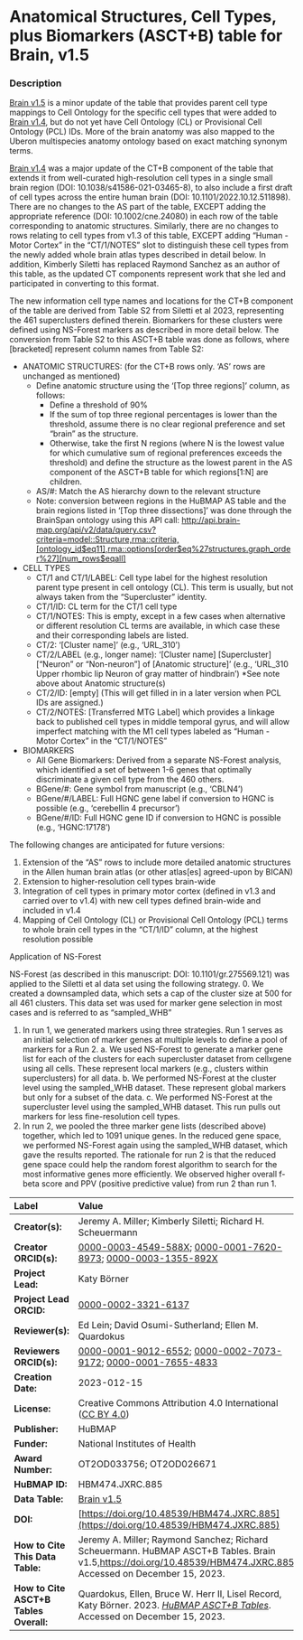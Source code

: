 # Anatomical Structures, Cell Types, plus Biomarkers (ASCT+B) table for Brain, v1.5

### Description
[Brain v1.5](https://cdn.humanatlas.io/hra-releases/v2.0/asct-b/asct-b-allen-brain.csv) is a minor update of the table that provides parent cell type mappings to Cell Ontology for the specific cell types that were added to [Brain v1.4](https://cdn.humanatlas.io/hra-releases/v1.4/asct-b/asct-b-allen-brain.csv), but do not yet have Cell Ontology (CL) or Provisional Cell Ontology (PCL) IDs. More of the brain anatomy was also mapped to the Uberon multispecies anatomy ontology based on exact matching synonym terms.

[Brain v1.4](https://cdn.humanatlas.io/hra-releases/v1.4/asct-b/asct-b-allen-brain.csv) was a major update of the CT+B component of the table that extends it from well-curated high-resolution cell types in a single small brain region (DOI: 10.1038/s41586-021-03465-8), to also include a first draft of cell types across the entire human brain (DOI: 10.1101/2022.10.12.511898).  There are no changes to the AS part of the table, EXCEPT adding the appropriate reference (DOI: 10.1002/cne.24080) in each row of the table corresponding to anatomic structures.  Similarly, there are no changes to rows relating to cell types from v1.3 of this table, EXCEPT adding “Human - Motor Cortex” in the “CT/1/NOTES” slot to distinguish these cell types from the newly added whole brain atlas types described in detail below. In addition, Kimberly Siletti has replaced Raymond Sanchez as an author of this table, as the updated CT components represent work that she led and participated in converting to this format.

The new information cell type names and locations for the CT+B component of the table are derived from Table S2 from Siletti et al 2023, representing the 461 superclusters defined therein. Biomarkers for these clusters were defined using NS-Forest markers as described in more detail below. The conversion from Table S2 to this ASCT+B table was done as follows, where [bracketed] represent column names from Table S2: 
* ANATOMIC STRUCTURES: (for the CT+B rows only.  ‘AS’ rows are unchanged as mentioned)
  * Define anatomic structure using the ‘[Top three regions]’ column, as follows:
    *	Define a threshold of 90%
    *	If the sum of top three regional percentages is lower than the threshold, assume there is no clear regional preference and set “brain” as the structure.
    * Otherwise, take the first N regions (where N is the lowest value for which cumulative sum of regional preferences exceeds the threshold) and define the structure as the lowest parent in the AS component of the ASCT+B table for which regions[1:N] are children.
  *	AS/#: Match the AS hierarchy down to the relevant structure 
  *	Note: conversion between regions in the HuBMAP AS table and the brain regions listed in ‘[Top three dissections]’ was done through the BrainSpan ontology using this API call: http://api.brain-map.org/api/v2/data/query.csv?criteria=model::Structure,rma::criteria,[ontology_id$eq11],rma::options[order$eq%27structures.graph_order%27][num_rows$eqall]
* CELL TYPES
  *	CT/1 and CT/1/LABEL: Cell type label for the highest resolution parent type present in cell ontology (CL). This term is usually, but not always taken from the “Supercluster” identity.
  *	CT/1/ID: CL term for the CT/1 cell type
  *	CT/1/NOTES: This is empty, except in a few cases when alternative or different resolution CL terms are available, in which case these and their corresponding labels are listed.
  *	CT/2: ‘[Cluster name]’ (e.g., ‘URL_310’)
  *	CT/2/LABEL (e.g., longer name): ‘[Cluster name] [Supercluster] [“Neuron” or “Non-neuron”] of [Anatomic structure]’  (e.g., ‘URL_310 Upper rhombic lip Neuron of gray matter of hindbrain’) *See note above about Anatomic structure(s)
  *	CT/2/ID: [empty] (This will get filled in in a later version when PCL IDs are assigned.)
  *	CT/2/NOTES: [Transferred MTG Label] which provides a linkage back to published cell types in middle temporal gyrus, and will allow imperfect matching with the M1 cell types labeled as “Human - Motor Cortex” in the “CT/1/NOTES”
* BIOMARKERS
  *	All Gene Biomarkers: Derived from a separate NS-Forest analysis, which identified a set of between 1-6 genes that optimally discriminate a given cell type from the 460 others.
  *	BGene/#: Gene symbol from manuscript (e.g., ‘CBLN4’)
  *	BGene/#/LABEL: Full HGNC gene label if conversion to HGNC is possible (e.g., ‘cerebellin 4 precursor’)
  *	BGene/#/ID: Full HGNC gene ID if conversion to HGNC is possible (e.g., ‘HGNC:17178’)

The following changes are anticipated for future versions:
1.	Extension of the “AS” rows to include more detailed anatomic structures in the Allen human brain atlas (or other atlas[es] agreed-upon by BICAN)
2.	Extension to higher-resolution cell types brain-wide
3.	Integration of cell types in primary motor cortex (defined in v1.3 and carried over to v1.4) with new cell types defined brain-wide and included in v1.4 
4.	Mapping of Cell Ontology (CL) or Provisional Cell Ontology (PCL) terms to whole brain cell types in the “CT/1/ID” column, at the highest resolution possible


Application of NS-Forest 

NS-Forest (as described in this manuscript: DOI: 10.1101/gr.275569.121) was applied to the Siletti et al data set using the following strategy. 
0.	We created a downsampled data, which sets a cap of the cluster size at 500 for all 461 clusters. This data set was used for marker gene selection in most cases and is referred to as “sampled_WHB”
1.	In run 1, we generated markers using three strategies. Run 1 serves as an initial selection of marker genes at multiple levels to define a pool of markers for a Run 2.
a.	We used NS-Forest to generate a marker gene list for each of the clusters for each supercluster dataset from cellxgene using all cells. These represent local markers (e.g., clusters within superclusters) for all data.
b.	We performed NS-Forest at the cluster level using the sampled_WHB dataset. These represent global markers but only for a subset of the data.
c.	We performed NS-Forest at the supercluster level using the sampled_WHB dataset. This run pulls out markers for less fine-resolution cell types.
2.	In run 2, we pooled the three marker gene lists (described above) together, which led to 1091 unique genes. In the reduced gene space, we performed NS-Forest again using the sampled_WHB dataset, which gave the results reported. The rationale for run 2 is that the reduced gene space could help the random forest algorithm to search for the most informative genes more efficiently. We observed higher overall f-beta score and PPV (positive predictive value) from run 2 than run 1.

| Label | Value |
| :------------- |:-------------|
| **Creator(s):** | Jeremy A. Miller; Kimberly Siletti; Richard H. Scheuermann |
| **Creator ORCID(s):** | [0000-0003-4549-588X](https://orcid.org/0000-0003-4549-588X); [0000-0001-7620-8973](https://orcid.org/0000-0001-7620-8973); [0000-0003-1355-892X](https://orcid.org/0000-0003-1355-892X)|
| **Project Lead:** | Katy B&ouml;rner |
| **Project Lead ORCID:** | [0000-0002-3321-6137](https://orcid.org/0000-0002-3321-6137) |
| **Reviewer(s):** | Ed Lein; David Osumi-Sutherland; Ellen M. Quardokus 
| **Reviewers ORCID(s):** |[0000-0001-9012-6552](https://orcid.org/0000-0001-9012-6552); [0000-0002-7073-9172](https://orcid.org/0000-0002-7073-9172); [0000-0001-7655-4833](https://orcid.org/0000-0001-7655-4833)|
| **Creation Date:** | 2023-012-15 |
| **License:** | Creative Commons Attribution 4.0 International ([CC BY 4.0](https://creativecommons.org/licenses/by/4.0/)) |
| **Publisher:** | HuBMAP |
| **Funder:** | National Institutes of Health |
| **Award Number:** | OT2OD033756; OT2OD026671 |
| **HuBMAP ID:** | HBM474.JXRC.885 |
| **Data Table:** |[Brain v1.5](https://cdn.humanatlas.io/hra-releases/v2.0/asct-b/asct-b-allen-brain.csv)|
| **DOI:** | [https://doi.org/10.48539/HBM474.JXRC.885](https://doi.org/10.48539/HBM474.JXRC.885) |
| **How to Cite This Data Table:** |  Jeremy A. Miller; Raymond Sanchez; Richard Scheuermann. HuBMAP ASCT+B Tables. Brain v1.5,https://doi.org/10.48539/HBM474.JXRC.885, Accessed on December 15, 2023.|
| **How to Cite ASCT+B Tables Overall:** | Quardokus, Ellen, Bruce W. Herr II, Lisel Record, Katy B&ouml;rner. 2023. [*HuBMAP ASCT+B Tables*](https://humanatlas.io/asctb-tables). Accessed on December 15, 2023. |
